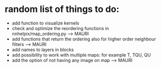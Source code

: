 # random list of things to do:

- add function to visualize kernels
- check and optimize the reordering functions in nnhelpix/map_ordering.py --> MAURI
- add functions that return the ordering also for higher order neighbour filters --> MAURI
- add names to layers in blocks
- add possibility to work with multiple maps: for example T, TQU, QU
- add the option of not having any image on map --> MAURI
